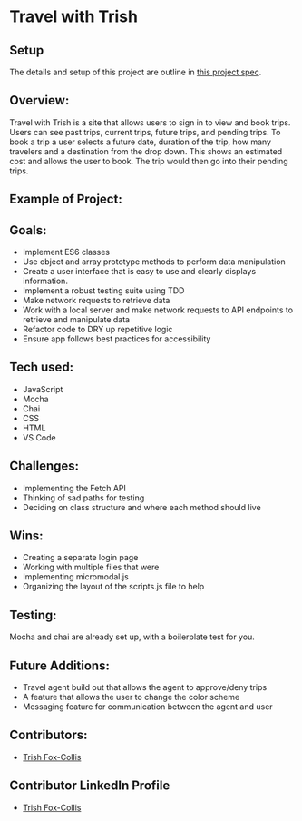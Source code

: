 # Travel with Trish

## Setup

The details and setup of this project are outline in [this project spec](https://frontend.turing.edu/projects/travel-tracker.html).

## Overview:

Travel with Trish is a site that allows users to sign in to view and book trips. Users can see past trips, current trips, future trips, and pending trips. To book a trip a user selects a future date, duration of the trip, how many travelers and a destination from the drop down. This shows an estimated cost and allows the user to book.  The trip would then go into their pending trips.

## Example of Project:

## Goals:

- Implement ES6 classes
- Use object and array prototype methods to perform data manipulation
- Create a user interface that is easy to use and clearly displays information.
- Implement a robust testing suite using TDD
- Make network requests to retrieve data
- Work with a local server and make network requests to API endpoints to retrieve and manipulate data
- Refactor code to DRY up repetitive logic
- Ensure app follows best practices for accessibility

## Tech used:
- JavaScript
- Mocha
- Chai
- CSS
- HTML
- VS Code

## Challenges:
- Implementing the Fetch API
- Thinking of sad paths for testing
- Deciding on class structure and where each method should live

## Wins:
- Creating a separate login page
- Working with multiple files that were 
- Implementing micromodal.js
- Organizing the layout of the scripts.js file to help

## Testing:
Mocha and chai are already set up, with a boilerplate test for you.

## Future Additions:
- Travel agent build out that allows the agent to approve/deny trips
- A feature that allows the user to change the color scheme
- Messaging feature for communication between the agent and user

## Contributors:
- [Trish Fox-Collis](https://github.com/tfoxcollis)

## Contributor LinkedIn Profile
- [Trish Fox-Collis](https://www.linkedin.com/in/trish-fox-collis/)